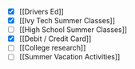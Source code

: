 - [x] [[Drivers Ed]]
- [x] [[Ivy Tech Summer Classes]]
- [ ] [[High School Summer Classes]]
- [x] [[Debit / Credit Card]]
- [ ] [[College research]]
- [ ] [[Summer Vacation Activities]]